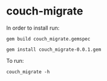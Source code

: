 # couch-migrate

In order to install run:
```
gem build couch_migrate.gemspec

gem install couch_migrate-0.0.1.gem 
```

To run:
```
couch_migrate -h
```

